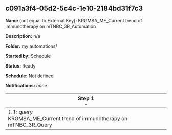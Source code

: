 ## c091a3f4-05d2-5c4c-1e10-2184bd31f7c3

**Name** (not equal to External Key)**:** KRGMSA_ME_Current trend of immunotherapy on mTNBC_3R_Automation

**Description:** n/a

**Folder:** my automations/

**Started by:** Schedule

**Status:** Ready

**Schedule:** Not defined

**Notifications:** _none_


| Step 1<br>_<small>-</small>_ |
| --- |
| _1.1: query_<br>KRGMSA_ME_Current trend of immunotherapy on mTNBC_3R_Query |
